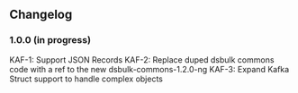 ## Changelog


### 1.0.0 (in progress)
KAF-1: Support JSON Records
KAF-2: Replace duped dsbulk commons code with a ref to the new dsbulk-commons-1.2.0-ng
KAF-3: Expand Kafka Struct support to handle complex objects